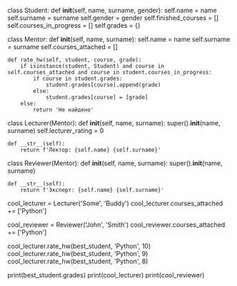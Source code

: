 class Student:
    def __init__(self, name, surname, gender):
        self.name = name
        self.surname = surname
        self.gender = gender
        self.finished_courses = []
        self.courses_in_progress = []
        self.grades = {}

class Mentor:
    def __init__(self, name, surname):
        self.name = name
        self.surname = surname
        self.courses_attached = []
        
    def rate_hw(self, student, course, grade):
        if isinstance(student, Student) and course in self.courses_attached and course in student.courses_in_progress:
            if course in student.grades:
                student.grades[course].append(grade)
            else:
                student.grades[course] = [grade]
        else:
            return 'Не найдено'

class Lecturer(Mentor):
    def __init__(self, name, surname):
        super().__init__(name, surname)
        self.lecturer_rating = 0

    def __str__(self):
        return f'Лектор: {self.name} {self.surname}'

class Reviewer(Mentor):
    def __init__(self, name, surname):
        super().__init__(name, surname)

    def __str__(self):
        return f'Эксперт: {self.name} {self.surname}'



cool_lecturer = Lecturer('Some', 'Buddy')
cool_lecturer.courses_attached += ['Python']

cool_reviewer = Reviewer('John', 'Smith')
cool_reviewer.courses_attached += ['Python']

cool_lecturer.rate_hw(best_student, 'Python', 10)
cool_lecturer.rate_hw(best_student, 'Python', 9)
cool_lecturer.rate_hw(best_student, 'Python', 8)

print(best_student.grades)
print(cool_lecturer)
print(cool_reviewer)
